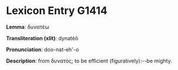 # Lexicon Entry G1414

**Lemma**: δυνατέω

**Transliteration (xlit)**: dynatéō

**Pronunciation**: doo-nat-eh'-o

**Description**:
from δυνατός; to be efficient (figuratively):--be mighty.
